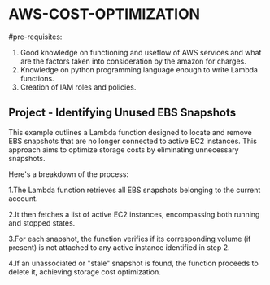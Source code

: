 # AWS-COST-OPTIMIZATION
#pre-requisites:
1. Good knowledge on functioning and useflow of AWS services and what are the factors taken into consideration by the amazon for charges. 
2. Knowledge on python programming language enough to write Lambda functions.
3. Creation of IAM roles and policies. 

## Project - Identifying Unused EBS Snapshots 
This example outlines a Lambda function designed to locate and remove EBS snapshots that are no longer connected to active EC2 instances. This approach aims to optimize storage costs by eliminating unnecessary snapshots.

Here's a breakdown of the process:

1.The Lambda function retrieves all EBS snapshots belonging to the current account.

2.It then fetches a list of active EC2 instances, encompassing both running and stopped states.

3.For each snapshot, the function verifies if its corresponding volume (if present) is not attached to any active instance identified in step 2.

4.If an unassociated or "stale" snapshot is found, the function proceeds to delete it, achieving storage cost optimization.
